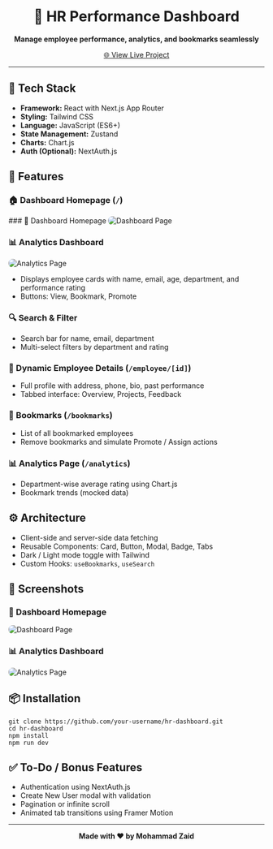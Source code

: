 <h1 align="center">💼 HR Performance Dashboard</h1>
<p align="center"><strong>Manage employee performance, analytics, and bookmarks seamlessly</strong></p>

<p align="center">
  <a href="https://v0-hr-dashboard-challenge-azure.vercel.app/" target="_blank">
    🌐 View Live Project
  </a>
</p>

<hr>

<h2>🔧 Tech Stack</h2>
<ul>
  <li><strong>Framework:</strong> React with Next.js App Router</li>
  <li><strong>Styling:</strong> Tailwind CSS</li>
  <li><strong>Language:</strong> JavaScript (ES6+)</li>
  <li><strong>State Management:</strong> Zustand</li>
  <li><strong>Charts:</strong> Chart.js</li>
  <li><strong>Auth (Optional):</strong> NextAuth.js</li>
</ul>

<h2>🚀 Features</h2>

<h3>🏠 Dashboard Homepage (<code>/</code>)</h3>
### 📍 Dashboard Homepage
<img src="./public/dashboard-screenshot.png" alt="Dashboard Page" style="border-radius: 8px; max-width: 100%;">

### 📊 Analytics Dashboard
<img src="./public/analytics-screenshot.png" alt="Analytics Page" style="border-radius: 8px; max-width: 100%;">

<ul>
  <li>Displays employee cards with name, email, age, department, and performance rating</li>
  <li>Buttons: View, Bookmark, Promote</li>
</ul>

<h3>🔍 Search & Filter</h3>
<ul>
  <li>Search bar for name, email, department</li>
  <li>Multi-select filters by department and rating</li>
</ul>

<h3>👤 Dynamic Employee Details (<code>/employee/[id]</code>)</h3>
<ul>
  <li>Full profile with address, phone, bio, past performance</li>
  <li>Tabbed interface: Overview, Projects, Feedback</li>
</ul>

<h3>📌 Bookmarks (<code>/bookmarks</code>)</h3>
<ul>
  <li>List of all bookmarked employees</li>
  <li>Remove bookmarks and simulate Promote / Assign actions</li>
</ul>

<h3>📊 Analytics Page (<code>/analytics</code>)</h3>
<ul>
  <li>Department-wise average rating using Chart.js</li>
  <li>Bookmark trends (mocked data)</li>
</ul>

<h2>⚙️ Architecture</h2>
<ul>
  <li>Client-side and server-side data fetching</li>
  <li>Reusable Components: Card, Button, Modal, Badge, Tabs</li>
  <li>Dark / Light mode toggle with Tailwind</li>
  <li>Custom Hooks: <code>useBookmarks</code>, <code>useSearch</code></li>
</ul>

<h2>📸 Screenshots</h2>

<h3>📍 Dashboard Homepage</h3>
<img src="./65da83f9-0d2c-4ccb-9d26-0f8b7286eddb.png" alt="Dashboard Page" style="border-radius: 8px; max-width: 100%;">

<h3>📊 Analytics Dashboard</h3>
<img src="./1c6558ce-8558-4702-9db3-61aed8a82bd9.png" alt="Analytics Page" style="border-radius: 8px; max-width: 100%;">

<h2>📦 Installation</h2>

<pre><code>git clone https://github.com/your-username/hr-dashboard.git
cd hr-dashboard
npm install
npm run dev
</code></pre>

<h2>✅ To-Do / Bonus Features</h2>
<ul>
  <li>Authentication using NextAuth.js</li>
  <li>Create New User modal with validation</li>
  <li>Pagination or infinite scroll</li>
  <li>Animated tab transitions using Framer Motion</li>
</ul>

<hr>

<p align="center">
  <strong>Made with ❤️ by Mohammad Zaid</strong>
</p>
